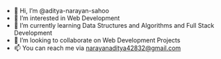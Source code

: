 - 👋 Hi, I’m @aditya-narayan-sahoo
- 👀 I’m interested in Web Development
- 🌱 I’m currently learning Data Structures and Algorithms and Full Stack Development
- 💞️ I’m looking to collaborate on Web Development Projects
- 📫 You can reach me via narayanaditya42832@gmail.com

<!---
aditya-narayan-sahoo/aditya-narayan-sahoo is a ✨ special ✨ repository because its `README.md` (this file) appears on your GitHub profile.
You can click the Preview link to take a look at your changes.
--->
